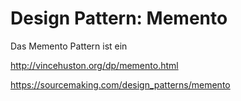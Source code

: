 # Design Pattern: Memento

Das Memento Pattern ist ein 

http://vincehuston.org/dp/memento.html

https://sourcemaking.com/design_patterns/memento